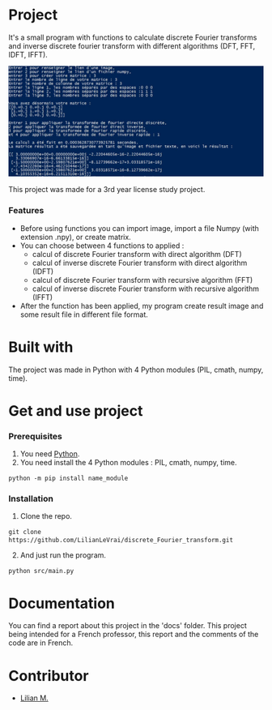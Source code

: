 # Project

It's a small program with functions to calculate discrete Fourier transforms and inverse discrete fourier transform with different algorithms (DFT, FFT, IDFT, IFFT).

![](./imgReadme.JPG)

This project was made for a 3rd year license study project.


### Features 

- Before using functions you can import image, import a file Numpy (with extension .npy), or create matrix.
- You can choose between 4 functions to applied :
  - calcul of discrete Fourier transform with direct algorithm (DFT)
  - calcul of inverse discrete Fourier transform with direct algorithm (IDFT)
  - calcul of discrete Fourier transform with recursive algorithm (FFT)
  - calcul of inverse discrete Fourier transform with recursive algorithm (IFFT)
- After the function has been applied, my program create result image and some result file in different file format.

# Built with 

The project was made in Python with 4 Python modules (PIL, cmath, numpy, time).

# Get and use project

### Prerequisites

1. You need [Python](https://www.python.org/downloads/ "").
2. You need install the 4 Python modules : PIL, cmath, numpy, time.
```
python -m pip install name_module
```

### Installation 

1. Clone the repo. 
```
git clone https://github.com/LilianLeVrai/discrete_Fourier_transform.git
```
2. And just run the program. 
```
python src/main.py
```

# Documentation

You can find a report about this project in the 'docs' folder. 
This project being intended for a French professor, this report and the comments of the code are in French.

# Contributor 

- [Lilian M.](https://github.com/LilianLeVrai "")





